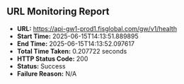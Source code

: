 ## URL Monitoring Report

- **URL:** https://api-gw1-prod1.fisglobal.com/gw/v1/health
- **Start Time:** 2025-06-15T14:13:51.889895
- **End Time:** 2025-06-15T14:13:52.097617
- **Total Time Taken:** 0.207722 seconds
- **HTTP Status Code:** 200
- **Status:** Success
- **Failure Reason:** N/A
